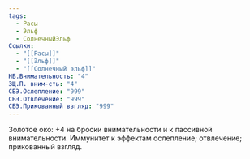 ```yaml
---
tags:
  - Расы
  - Эльф
  - СолнечныйЭльф
Ссылки:
  - "[[Расы]]"
  - "[[Эльф]]"
  - "[[Солнечный эльф]]"
НБ.Внимательность: "4"
ЗЩ.П. вним-сть: "4"
СБЭ.Ослепление: "999"
СБЭ.Отвлечение: "999"
СБЭ.Прикованный взгляд: "999"
---
```

Золотое око:
+4 на броски внимательности и к пассивной внимательности.
Иммунитет к эффектам ослепление; отвлечение; прикованный взгляд. 











